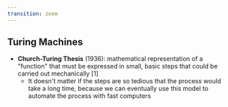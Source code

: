 ```yaml
---
transition: zoom
---
```


## Turing Machines

- **Church-Turing Thesis** (1936): mathematical representation of a "function" that must be expressed in small, basic steps that could be carried out mechanically \[1\]
  - It doesn't matter if the steps are so tedious that the process would take a long time, because we can eventually use this model to automate the process with fast computers

[^1]: [https://en.wikipedia.org/wiki/History_of_computer_science](https://en.wikipedia.org/wiki/History_of_computer_science)